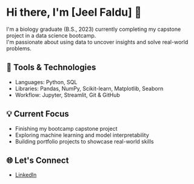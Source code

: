 # Hi there, I'm [Jeel Faldu] 👋

I'm a biology graduate (B.S., 2023) currently completing my capstone project in a data science bootcamp.  
I'm passionate about using data to uncover insights and solve real-world problems.

## 🔧 Tools & Technologies
- Languages: Python, SQL
- Libraries: Pandas, NumPy, Scikit-learn, Matplotlib, Seaborn
- Workflow: Jupyter, Streamlit, Git & GitHub

## 💡 Current Focus
- Finishing my bootcamp capstone project
- Exploring machine learning and model interpretability
- Building portfolio projects to showcase real-world skills

## 🌐 Let's Connect
- [LinkedIn](www.linkedin.com/in/jeel-faldu-a02255219)

